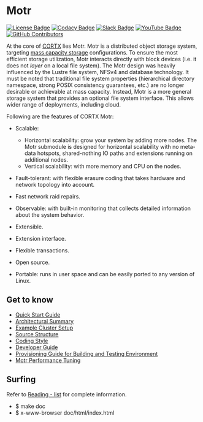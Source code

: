 # Motr

[![License Badge](https://img.shields.io/badge/License-Apache%202.0-blue.svg)](https://github.com/Seagate/cortx-motr/blob/main/LICENCE) [![Codacy Badge](https://app.codacy.com/project/badge/Grade/a3d60ecc5d8942c9a4b04bcf4b60bf20)](https://www.codacy.com/gh/Seagate/cortx/dashboard?utm_source=github.com&amp;utm_medium=referral&amp;utm_content=Seagate/cortx&amp;utm_campaign=Badge_Grade)
[![Slack Badge](https://img.shields.io/badge/chat-on%20Slack-blu)](https://img.shields.io/badge/chat-on%20Slack-blue)
[![YouTube Badge](https://img.shields.io/badge/Video-YouTube-red)](https://cortx.link/videos )    [![GitHub Contributors](https://img.shields.io/github/contributors/Seagate/cortx-motr)](https://github.com/Seagate/cortx-motr/graphs/contributors/)

At the core of [CORTX](https://github.com/Seagate/cortx) lies Motr.  Motr is a distributed object storage system, targeting [mass capacity storage](https://www.seagate.com/products/storage/object-storage-software/)
configurations. To ensure the most efficient storage utilization, Motr interacts directly with block devices (i.e. it does not _layer_ on a local file system).  The Motr design was heavily influenced by the Lustre file system, NFSv4 and database technology. It must be noted that traditional file system properties (hierarchical directory namespace, strong POSIX consistency guarantees, etc.) are no longer desirable or achievable at mass capacity. Instead, Motr is a more general storage system that provides an optional file system interface. This allows wider range of deployments, including cloud.

Following are the features of CORTX Motr:

-   Scalable: 
    -   Horizontal scalability: grow your system by adding more nodes. The Motr submodule is designed for horizontal scalability with no meta-data hotspots, shared-nothing IO paths and extensions running on additional nodes.
    -   Vertical scalability: with more memory and CPU on the nodes.
  
-   Fault-tolerant: with flexible erasure coding that takes hardware and network topology into account.

-   Fast network raid repairs.

-   Observable: with built-in monitoring that collects detailed information about the system behavior.

-   Extensible.

-   Extension interface.

-   Flexible transactions.

-   Open source.

-   Portable: runs in user space and can be easily ported to any version of Linux.

## Get to know

- [Quick Start Guide](/doc/Quick-Start-Guide.rst)
- [Architectural Summary](/doc/motr-in-prose.md)
- [Example Cluster Setup](https://github.com/Seagate/cortx-motr/discussions/285)
- [Source Structure](/doc/source-structure.md)
- [Coding Style](/doc/coding-style.md)
- [Developer Guide](/doc/motr-developer-guide.md)
- [Provisioning Guide for Building and Testing Environment](/scripts/provisioning/README.md)
- [Motr Performance Tuning](https://github.com/Seagate/cortx-motr/wiki/Motr-Performance-Tuning)

## Surfing

Refer to [Reading - list](/doc/reading-list.md) for complete information.
- $ make doc
- $ x-www-browser doc/html/index.html
